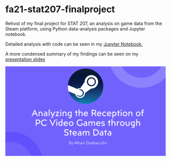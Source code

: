 # fa21-stat207-finalproject
Rehost of my final project for STAT 207, an analysis on game data from the Steam platform, using Python data-analysis packages and Jupyter notebook.

Detailed analysis with code can be seen in my [Jupyter Notebook.](https://github.com/afnanfdz/fa21-stat207-finalproject/blob/main/project_notebook.ipynb)

A more condensed summary of my findings can be seen on my [presentation slides](https://github.com/afnanfdz/fa21-stat207-finalproject/blob/main/Analyzing%20the%20Reception%20of%20PC%20Video%20Games%20through.pdf)

<img src="frontpage.png"/>

